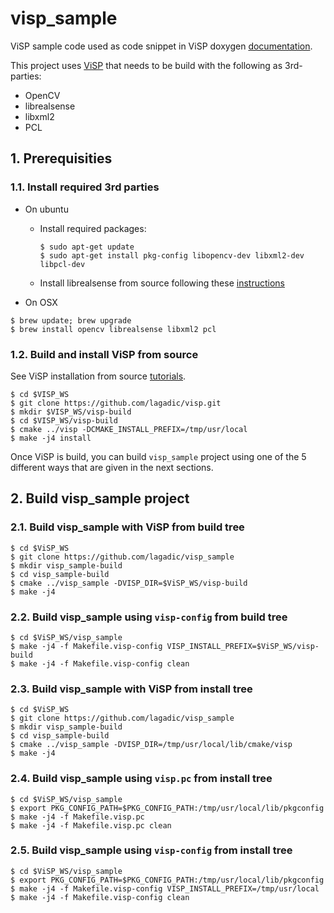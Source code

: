 # visp_sample

ViSP sample code used as code snippet in ViSP doxygen [documentation](https://visp-doc.inria.fr/doxygen/visp-daily/index.html).

This project uses [ViSP](https://github.com/lagadic/visp) that needs to be build with the following as 3rd-parties:
- OpenCV
- librealsense
- libxml2
- PCL

## 1. Prerequisities

### 1.1. Install required 3rd parties

- On ubuntu

  - Install required packages:

    ```
    $ sudo apt-get update
    $ sudo apt-get install pkg-config libopencv-dev libxml2-dev libpcl-dev
    ```

  - Install librealsense from source following these [instructions](https://visp-doc.inria.fr/doxygen/visp-daily/tutorial-install-ubuntu.html#install_ubuntu_3rdparty_realsense)

- On OSX
```
$ brew update; brew upgrade
$ brew install opencv librealsense libxml2 pcl
```

### 1.2. Build and install ViSP from source

See ViSP installation from source [tutorials](https://visp-doc.inria.fr/doxygen/visp-daily/tutorial_install_src.html).

```
$ cd $VISP_WS
$ git clone https://github.com/lagadic/visp.git
$ mkdir $VISP_WS/visp-build
$ cd $VISP_WS/visp-build
$ cmake ../visp -DCMAKE_INSTALL_PREFIX=/tmp/usr/local
$ make -j4 install
```

Once ViSP is build, you can build `visp_sample` project using one of the 5 different ways that are given in the next sections.

## 2. Build visp_sample project

### 2.1. Build visp_sample with ViSP from build tree

```
$ cd $ViSP_WS
$ git clone https://github.com/lagadic/visp_sample
$ mkdir visp_sample-build
$ cd visp_sample-build
$ cmake ../visp_sample -DVISP_DIR=$ViSP_WS/visp-build
$ make -j4
```

### 2.2. Build visp_sample using `visp-config` from build tree

```
$ cd $ViSP_WS/visp_sample
$ make -j4 -f Makefile.visp-config VISP_INSTALL_PREFIX=$ViSP_WS/visp-build
$ make -j4 -f Makefile.visp-config clean
```

### 2.3. Build visp_sample with ViSP from install tree

```
$ cd $ViSP_WS
$ git clone https://github.com/lagadic/visp_sample
$ mkdir visp_sample-build
$ cd visp_sample-build
$ cmake ../visp_sample -DVISP_DIR=/tmp/usr/local/lib/cmake/visp
$ make -j4
```

### 2.4. Build visp_sample using `visp.pc` from install tree

```
$ cd $ViSP_WS/visp_sample
$ export PKG_CONFIG_PATH=$PKG_CONFIG_PATH:/tmp/usr/local/lib/pkgconfig
$ make -j4 -f Makefile.visp.pc
$ make -j4 -f Makefile.visp.pc clean
```

### 2.5. Build visp_sample using `visp-config` from install tree

```
$ cd $ViSP_WS/visp_sample
$ export PKG_CONFIG_PATH=$PKG_CONFIG_PATH:/tmp/usr/local/lib/pkgconfig
$ make -j4 -f Makefile.visp-config VISP_INSTALL_PREFIX=/tmp/usr/local
$ make -j4 -f Makefile.visp-config clean
```
